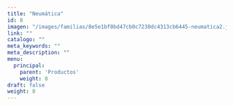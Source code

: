 ```yaml
---
title: "Neumática"
id: 8
imagen: "/images/familias/8e5e1bf0bd47cb0c7230dc4313cb6445-neumatica2.jpg"
link: ""
catalogo: ""
meta_keywords: ""
meta_description: ""
menu:
  principal:
    parent: 'Productos'
    weight: 8
draft: false
weight: 8
---
```

